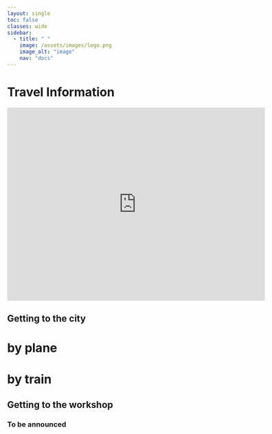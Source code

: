 ```yaml
---
layout: single
toc: false
classes: wide
sidebar:  
  - title: " "   
    image: /assets/images/logo.png
    image_alt: "image"
    nav: "docs"
---
```


# Travel Information

<iframe src="https://www.google.com/maps/embed?pb=!1m18!1m12!1m3!1d3282.034050924288!2d135.21759361484555!3d34.65384298044647!2m3!1f0!2f0!3f0!3m2!1i1024!2i768!4f13.1!3m3!1m2!1s0x600091f98081f443%3A0x31c1e17b437432c7!2sUniversity+of+Hyogo+Kobe+Campus+for+Information+Science!5e0!3m2!1sen!2sjp!4v1564814637042!5m2!1sen!2sjp" width="600" height="450" frameborder="0" style="border:0" allowfullscreen=""></iframe>

## Getting to the city

# by plane

# by train


## Getting to the workshop

### To be announced
<!--![Getting to Hyogo University](http://www.hyogo-dai.ac.jp/en/about/img/Access_img_01.png) -->

